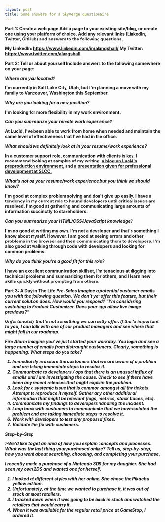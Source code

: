 ```yaml
---
layout: post
title: Some answers for a SkyVerge questionaire
---
```


<b>Part 1: Create a web page
Add a page to your existing site/blog, or create one using your platform of choice. Add any relevant links (LinkedIn, Twitter, GitHub) and answers to the following questions.


My LinkedIn: <a href="https://www.linkedin.com/in/alangshall/">https://www.linkedin.com/in/alangshall/</a>
My Twitter: <a href="https://www.twitter.com/alangshall">https://www.twitter.com/alangshall</a>


<b>Part 2: Tell us about yourself
Include answers to the following somewhere on your page:</b>

<i>Where are you located? </i>

I'm currently in Salt Lake City, Utah, but I'm planning a move with my family to Vancouver, Washington this September.

<i>Why are you looking for a new position?</i>

I'm looking for more flexibility in my work environment.

<i>Can you summarize your remote work experience?</i>

At Lucid, I've been able to work from home when needed and maintain the same level of effectiveness that I've had in the office.

<i>What should we definitely look at in your resume/work experience?</i>

In a customer support role, communication with clients is key. I recommend looking at samples of my writing: <a href=" https://www.lucidchart.com/techblog/2016/09/06/oh-the-things-preprod-can-do-catching-more-bugs-with-a-production-like-testing-environment/">a blog on Lucid's preproduction environment</a>, and <a href="https://www.academia.edu/2380214/Student_Centered_Learning_through_Canvas">a presentation given for professional development at SLCC. </a>

<i>What’s not on your resume/work experience but you think we should know?</i>

I'm good at complex problem solving and don't give up easily. I have a tendency in my current role to hound developers until
critical issues are resolved. I'm good at gathering and communicating large amounts of information succinctly to stakeholders.

<i>Can you summarize your HTML/CSS/JavaScript knowledge?</i>

I'm no good at writing my own. I'm not a developer and that's something I know about myself. However, I am good at seeing
errors and other problems in the browser and then communicating them to developers. I'm also good at walking through code
with developers and looking for common problems.

<i>Why do you think you’re a good fit for this role?</i>

I have an excellent communication skillset, I'm tenacious at digging into technical problems and summarizing them for others,
and I learn new skills quickly without prompting from others.

<b>Part 3: A Day in The Life
<i>Pre-Sales
<i>Imagine a potential customer emails you with the following question. We don’t yet offer this feature, but their current solution does. How would you respond? "I’m considering switching to Product Customizer. Does your app allow live image previews?"
</i>

Unfortunately that's not something we currently offer. If that's important to you, I can talk with one of our product managers
and see where that might fall in our roadmap.

<i>Fire Alarm
<i>Imagine you’ve just started your workday. You login and see a large number of emails from distraught customers. Clearly, something is happening. What steps do you take?</i>

1. Immediately reassure the customers that we are aware of a problem and are taking immediate steps to resolve it.
2. Communicate to developers / ops that there is an unusual influx of emails and I am investigating the cause. Check to see if there
have been any recent releases that might explain the problem.
3. Look for a systemic issue that is common amongst all the tickets. Attempt to reproduce it myself. Gather any other additional information that might be relevant (logs, metrics, stack traces, etc).
4. Communicate my findings to developers handling the incident.
5. Loop back with customers to communicate that we have isolated the problem and are taking immediate steps to resolve it.
6. Work with developers to test any proposed fixes.
7. Validate the fix with customers.

<i>Step-by-Step

<i>>We’d like to get an idea of how you explain concepts and processes. What was the last thing your purchased online? Tell us, step-by-step, how you went about searching, choosing, and completing your purchase.</i>

I recently made a purchase of a Nintendo 3DS for my daughter. She had seen my own 2DS and wanted one for herself.
1. I looked at different styles with her online. She chose the Pikachu yellow edition.
2. Unfortunately, at the time we wanted to purchase it, it was out of stock at most retailers.
3. I tracked down when it was going to be back in stock and watched the retailers that would carry it.
4. When it was available for the regular retail price at GameStop, I ordered it.
